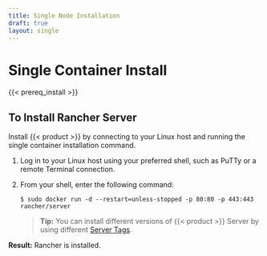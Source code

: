 ```yaml
---
title: Single Node Installation
draft: true
layout: single
---
```

# Single Container Install

{{< prereq_install >}}

## To Install Rancher Server

Install {{< product >}} by connecting to your Linux host and running the single container installation command.

1.	Log in to your Linux host using your preferred shell, such as PuTTy or a remote Terminal connection.

2.	From your shell, enter the following command:

	```
	$ sudo docker run -d --restart=unless-stopped -p 80:80 -p 443:443 rancher/server
	```

	>**Tip:** You can install different versions of {{< product >}} Server by using different [Server Tags](../../server-tags/).

**Result:** Rancher is installed.
